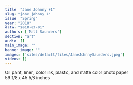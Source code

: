 ```yaml
---
title: "Jane Johnny #1"
slug: "jane-johnny-1"
issue: "Spring"
year: "2018"
date: "2018-03-01"
authors: ['Matt Saunders']
section: "art"
audio: []
main_image: ""
banner_image: ""
images: ['sites/default/files/JaneJohnnySaunders.jpeg']
videos: []
---
```

Oil paint, linen, color ink, plastic, and matte color photo paper  
59 1/8 x 45 5/8 inches

